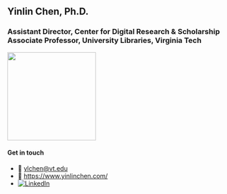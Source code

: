 ## Yinlin Chen, Ph.D.

<h3>Assistant Director, Center for Digital Research & Scholarship <br/>
    Associate Professor, University Libraries, Virginia Tech

</h3>
    <img src="https://www.yinlinchen.com/assets/images/vtul.png" width="200">

#### Get in touch
- :email: ylchen@vt.edu
- :bookmark: https://www.yinlinchen.com/
- <a href="https://www.linkedin.com/in/yinlin-chen/"><img src="https://img.shields.io/badge/LinkedIn--_.svg?style=social&logo=linkedin" alt="LinkedIn"></a>
